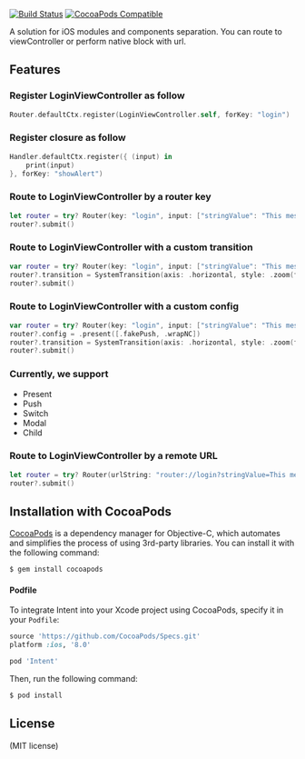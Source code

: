 [![Build Status](https://travis-ci.org/Jerry0523/Intent.svg?branch=master)](https://travis-ci.org/Jerry0523/Intent)
[![CocoaPods Compatible](https://img.shields.io/cocoapods/v/Intent.svg)](https://img.shields.io/cocoapods/v/Intent.svg)

A solution for iOS modules and components separation. You can route to viewController or perform native block with url.

Features
-------

### Register LoginViewController as follow

```swift
Router.defaultCtx.register(LoginViewController.self, forKey: "login")

```

### Register closure as follow

```swift
Handler.defaultCtx.register({ (input) in
    print(input)
}, forKey: "showAlert")

```

### Route to LoginViewController by a router key

```swift
let router = try? Router(key: "login", input: ["stringValue": "This message came from a router"])
router?.submit()

```

### Route to LoginViewController with a custom transition

```swift
var router = try? Router(key: "login", input: ["stringValue": "This message came from a router"])
router?.transition = SystemTransition(axis: .horizontal, style: .zoom(factor: 0.8))
router?.submit()

```

### Route to LoginViewController with a custom config

```swift
var router = try? Router(key: "login", input: ["stringValue": "This message came from a router"])
router?.config = .present([.fakePush, .wrapNC])
router?.transition = SystemTransition(axis: .horizontal, style: .zoom(factor: 0.8))
router?.submit()

```
### Currently, we support

- Present
- Push
- Switch
- Modal
- Child

### Route to LoginViewController by a remote URL

```swift
let router = try? Router(urlString: "router://login?stringValue=This message came from a url string")
router?.submit()

```

## Installation with CocoaPods

[CocoaPods](http://cocoapods.org) is a dependency manager for Objective-C, which automates and simplifies the process of using 3rd-party libraries. You can install it with the following command:

```bash
$ gem install cocoapods
```
#### Podfile

To integrate Intent into your Xcode project using CocoaPods, specify it in your `Podfile`:

```ruby
source 'https://github.com/CocoaPods/Specs.git'
platform :ios, '8.0'

pod 'Intent'
```

Then, run the following command:

```bash
$ pod install
```

License
-------
(MIT license)
